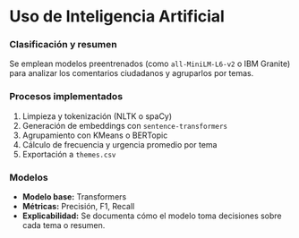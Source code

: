 # Uso de Inteligencia Artificial

### Clasificación y resumen
Se emplean modelos preentrenados (como `all-MiniLM-L6-v2` o IBM Granite) para analizar los comentarios ciudadanos y agruparlos por temas.

### Procesos implementados
1. Limpieza y tokenización (NLTK o spaCy)
2. Generación de embeddings con `sentence-transformers`
3. Agrupamiento con KMeans o BERTopic
4. Cálculo de frecuencia y urgencia promedio por tema
5. Exportación a `themes.csv`

### Modelos
- **Modelo base:** Transformers
- **Métricas:** Precisión, F1, Recall
- **Explicabilidad:** Se documenta cómo el modelo toma decisiones sobre cada tema o resumen.
